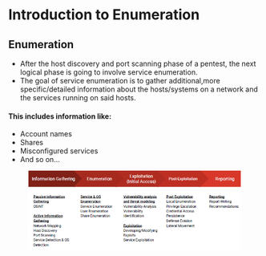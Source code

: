 # Introduction to Enumeration

## Enumeration

* After the host discovery and port scanning phase of a pentest, the next logical phase is going to involve service enumeration.
* The goal of service enumeration is to gather additional,more specific/detailed information about the hosts/systems on a network and the services running on said hosts.

#### This includes information like:

* Account names
* Shares
* Misconfigured services
* And so on...

<figure><img src="../../.gitbook/assets/image (59).png" alt=""><figcaption></figcaption></figure>
